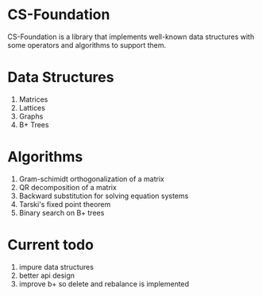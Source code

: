 # CS-Foundation
CS-Foundation is a library that implements well-known data structures with some operators and algorithms to support them.

# Data Structures
1. Matrices
2. Lattices
3. Graphs
4. B+ Trees

# Algorithms
1. Gram-schimidt orthogonalization of a matrix
2. QR decomposition of a matrix
3. Backward substitution for solving equation systems
4. Tarski's fixed point theorem
5. Binary search on B+ trees

# Current todo
1. impure data structures
2. better api design
3. improve b+ so delete and rebalance is implemented
